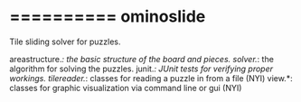 ==========
ominoslide
==========

Tile sliding solver for puzzles.

areastructure.*: the basic structure of the board and pieces.
solver.*: the algorithm for solving the puzzles.
junit.*: JUnit tests for verifying proper workings.
tilereader.*: classes for reading a puzzle in from a file (NYI)
view.*: classes for graphic visualization via command line or gui (NYI)
